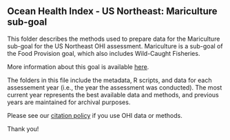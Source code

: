 ## Ocean Health Index - US Northeast: Mariculture sub-goal

This folder describes the methods used to prepare data for the Mariculture sub-goal for the US Northeast OHI assessment. Mariculture is a sub-goal of the Food Provision goal, which also includes Wild-Caught Fisheries.

More information about this goal is available [here](http://ohi-science.org/goals/#food-provision).

The folders in this file include the metadata, R scripts, and data for each assessement year (i.e., the year the assessment was conducted).  The most current year represents the best available data and methods, and previous years are maintained for archival purposes.

Please see our [citation policy](http://ohi-science.org/citation-policy/) if you use OHI data or methods.

Thank you!
